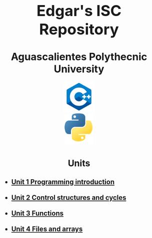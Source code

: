 <h1 align="center"><FONT SIZE = 7 ><strong>
    Edgar's ISC Repository
</strong></FONT SIZE></h1>

<h1 align="center"><FONT SIZE = 6 ><strong>
    Aguascalientes Polythecnic University
</strong></FONT SIZE></h1>
<div align ="center">
<img alt="c++" height="100" src="img/../U1/img/c++_logo.png"/>
</div>
<div align ="Center">
<img alt="python" height="100" src="img/../U1/img/python_logo.png"/>


</div>

<h1 align="center"><strong>
        Units
</strong></h1>
<h2><strong><ul>
    <li><a href = "https://github.com/UP210614/UP210614_CPP/tree/main/U1">
      Unit 1 Programming introduction
    </a></li>
    <br>
    <li><a href = "https://github.com/UP210614/UP210614_CPP/tree/main/U2">
      Unit 2 Control structures and cycles	
    </a></li>
    <br>
    <li><a href = "">Unit 3 Functions	</a></li>
    <br>
    <li><a href = "">Unit 4 Files and arrays</a></li>
</ul>
</strong>
</h2>